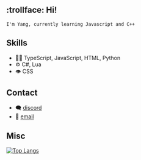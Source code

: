 ## :trollface: Hi!

`I'm Yang,
currently learning Javascript and C++`

## Skills
- 👨‍💻 TypeScript, JavaScript, HTML, Python
- ⚙️ C#, Lua
- 👁️ CSS

## Contact
- 🗨️ [discord](khun#2985)
- :email: [email](mailto:khunstr@protonmail.com)

## Misc
[![Top Langs](https://github-readme-stats.vercel.app/api/top-langs/?username=khun-int&theme=transparent)](https://github.com/anuraghazra/github-readme-stats)

